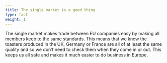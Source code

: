 ```yaml
---
title: The single market is a good thing
type: fact
weight: 1
---
```


The single market makes trade between EU companies easy by making all members keep to the same standards. This means that we know the toasters produced in the UK, Germany or France are all of at least the same quality and so we don’t need to check them when they come in or out. This keeps us all safe and makes it much easier to do business in Europe.
